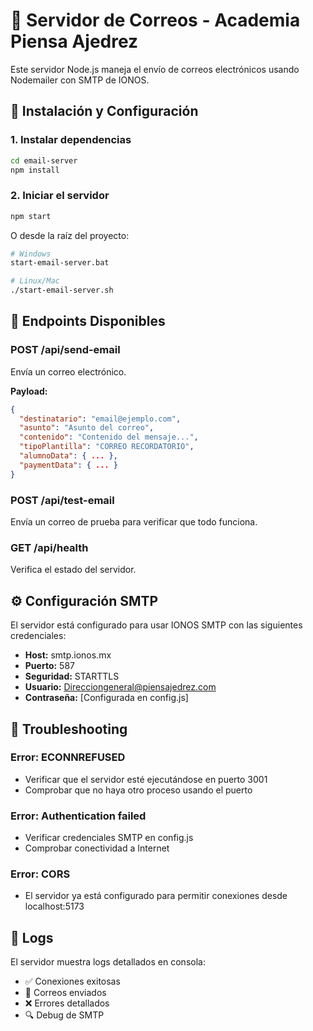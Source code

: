 # 📧 Servidor de Correos - Academia Piensa Ajedrez

Este servidor Node.js maneja el envío de correos electrónicos usando Nodemailer con SMTP de IONOS.

## 🚀 Instalación y Configuración

### 1. Instalar dependencias

```bash
cd email-server
npm install
```

### 2. Iniciar el servidor

```bash
npm start
```

O desde la raíz del proyecto:

```bash
# Windows
start-email-server.bat

# Linux/Mac
./start-email-server.sh
```

## 📡 Endpoints Disponibles

### POST /api/send-email

Envía un correo electrónico.

**Payload:**

```json
{
  "destinatario": "email@ejemplo.com",
  "asunto": "Asunto del correo",
  "contenido": "Contenido del mensaje...",
  "tipoPlantilla": "CORREO RECORDATORIO",
  "alumnoData": { ... },
  "paymentData": { ... }
}
```

### POST /api/test-email

Envía un correo de prueba para verificar que todo funciona.

### GET /api/health

Verifica el estado del servidor.

## ⚙️ Configuración SMTP

El servidor está configurado para usar IONOS SMTP con las siguientes credenciales:

- **Host:** smtp.ionos.mx
- **Puerto:** 587
- **Seguridad:** STARTTLS
- **Usuario:** Direcciongeneral@piensajedrez.com
- **Contraseña:** [Configurada en config.js]

## 🔧 Troubleshooting

### Error: ECONNREFUSED

- Verificar que el servidor esté ejecutándose en puerto 3001
- Comprobar que no haya otro proceso usando el puerto

### Error: Authentication failed

- Verificar credenciales SMTP en config.js
- Comprobar conectividad a Internet

### Error: CORS

- El servidor ya está configurado para permitir conexiones desde localhost:5173

## 📝 Logs

El servidor muestra logs detallados en consola:

- ✅ Conexiones exitosas
- 📧 Correos enviados
- ❌ Errores detallados
- 🔍 Debug de SMTP




